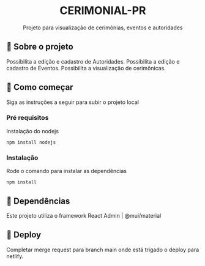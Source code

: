 <h1 align="center">CERIMONIAL-PR</h1>


<p align="center"> Projeto para visualização de cerimônias, eventos e autoridades
    <br> 
</p>

## 🧐 Sobre o projeto <a name = "about"></a>

Possibilita a edição e cadastro de Autoridades.
Possibilita a edição e cadastro de Eventos.
Possibilita a visualização de cerimônicas.

## 🏁 Como começar <a name = "getting_started"></a>

Siga as instruções a seguir para subir o projeto local

### Pré requisitos

Instalação do nodejs

```
npm install nodejs
```

### Instalação

Rode o comando para instalar as dependências

```
npm install
```

## 🎈 Dependências <a name="usage"></a>

Este projeto utiliza o framework React Admin | @mui/material

## 🚀 Deploy <a name = "deployment"></a>

Completar merge request para branch main onde está trigado o deploy para netlify.

